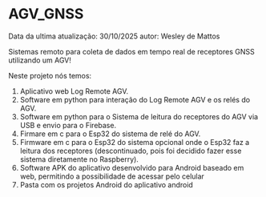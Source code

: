 # AGV_GNSS
Data da ultima atualização: 30/10/2025
autor: Wesley de Mattos


Sistemas remoto para coleta de dados em tempo real de receptores GNSS utilizando um AGV!

Neste projeto nós temos: 
1. Aplicativo web Log Remote AGV.
2. Software em python para interação do Log Remote AGV e os relés do AGV.
3. Software em python para o Sistema de leitura do receptores do AGV via USB e envio para o Firebase.
4. Firmare em c para o Esp32 do sistema de relé do AGV.
5. Firmware em c para o Esp32 do sistema opcional onde o Esp32 faz a leitura dos receptores (descontinuado, pois foi decidido fazer esse sistema diretamente no Raspberry).
6. Software APK do aplicativo desenvolvido para Android baseado em web, permitindo a possibilidade de acessar pelo celular
7. Pasta com os projetos Android do aplicativo android 
